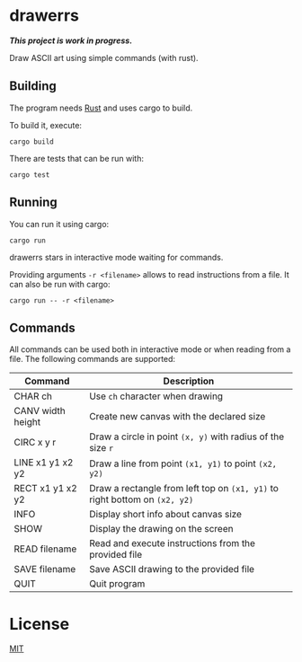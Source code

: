 drawerrs
========

**_This project is work in progress._**

Draw ASCII art using simple commands (with rust).

Building
--------

The program needs [Rust](https://www.rust-lang.org/) and uses cargo to build.

To build it, execute:

    cargo build

There are tests that can be run with:

    cargo test

Running
-------

You can run it using cargo:

    cargo run

drawerrs stars in interactive mode waiting for commands.

Providing arguments `-r <filename>` allows to read instructions from a file.
It can also be run with cargo:

    cargo run -- -r <filename>

Commands
--------

All commands can be used both in interactive mode or when reading from a file.
The following commands are supported:

| Command           | Description
| ----------------- | -------------------------------
| CHAR ch           | Use `ch` character when drawing
| CANV width height | Create new canvas with the declared size
| CIRC x y r        | Draw a circle in point `(x, y)` with radius of the size `r`
| LINE x1 y1 x2 y2  | Draw a line from point `(x1, y1)` to point `(x2, y2)`
| RECT x1 y1 x2 y2  | Draw a rectangle from left top on `(x1, y1)` to right bottom on `(x2, y2)`
| INFO              | Display short info about canvas size
| SHOW              | Display the drawing on the screen
| READ filename     | Read and execute instructions from the provided file
| SAVE filename     | Save ASCII drawing to the provided file
| QUIT              | Quit program

License
=======

[MIT](https://opensource.org/licenses/MIT)
